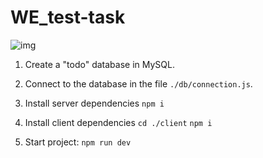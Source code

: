 # WE_test-task

![img](https://i.ibb.co/6YC2Gyp/image-2019-03-24-09-12-53.png)

1. Create a "todo" database in MySQL.

2. Connect to the database in the file `./db/connection.js`.

3. Install server dependencies
    `npm i`

4. Install client dependencies
    `cd ./client`
    `npm i`

5. Start project:
    `npm run dev`
